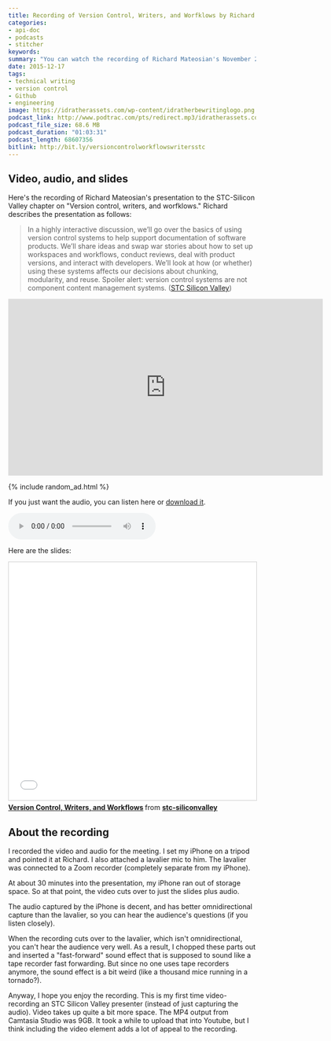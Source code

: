 ```yaml
---
title: Recording of Version Control, Writers, and Worfklows by Richard Mateosian
categories:
- api-doc
- podcasts
- stitcher
keywords:
summary: "You can watch the recording of Richard Mateosian's November 2015 presentation to the STC Silicon Valley about version control, writers, and workflows."
date: 2015-12-17
tags:
- technical writing
- version control
- Github
- engineering
image: https://idratherassets.com/wp-content/idratherbewritinglogo.png
podcast_link: http://www.podtrac.com/pts/redirect.mp3/idratherassets.com/podcasts/richardmateosian.mp3
podcast_file_size: 68.6 MB
podcast_duration: "01:03:31"
podcast_length: 68607356
bitlink: http://bit.ly/versioncontrolworkflowswritersstc
---
```


## Video, audio, and slides

Here's the recording of Richard Mateosian's presentation to the STC-Silicon Valley chapter on "Version control, writers, and worfklows." Richard describes the presentation as follows:

>In a highly interactive discussion, we’ll go over the basics of using version control systems to help support documentation of software products. We’ll share ideas and swap war stories about how to set up workspaces and workflows, conduct reviews, deal with product versions, and interact with developers. We’ll look at how (or whether) using these systems affects our decisions about chunking, modularity, and reuse. Spoiler alert: version control systems are not component content management systems. ([STC Silicon Valley](http://www.stc-siliconvalley.org/2015/11/16/version-control-workflows-for-help-content/))

<iframe width="640" height="360" src="https://www.youtube.com/embed/NKWEn2JTDyQ" frameborder="0" allowfullscreen></iframe>

{% include random_ad.html %}

If you just want the audio, you can listen here or <a href="http://www.stc-siliconvalley.org/wp-content/recordings/richardmateosian.mp3">download it</a>.

<audio controls>
  <source src="http://www.stc-siliconvalley.org/wp-content/recordings/richardmateosian.mp3" type="audio/mpeg">
</audio>

Here are the slides:

<iframe src="//www.slideshare.net/slideshow/embed_code/key/oTgi0jyDqLSvf" width="595" height="485" frameborder="0" marginwidth="0" marginheight="0" scrolling="no" style="border:1px solid #CCC; border-width:1px; margin-bottom:5px; max-width: 100%;" allowfullscreen> </iframe> <div style="margin-bottom:5px"> <strong> <a href="//www.slideshare.net/stc-siliconvalley/version-control-writers-and-workflows" title="Version Control, Writers, and Workflows" target="_blank">Version Control, Writers, and Workflows</a> </strong> from <strong><a href="//www.slideshare.net/stc-siliconvalley" target="_blank">stc-siliconvalley</a></strong> </div>

## About the recording

I recorded the video and audio for the meeting. I set my iPhone on a tripod and pointed it at Richard. I also attached a lavalier mic to him. The lavalier was connected to a Zoom recorder (completely separate from my iPhone).

At about 30 minutes into the presentation, my iPhone ran out of storage space. So at that point, the video cuts over to just the slides plus audio.

The audio captured by the iPhone is decent, and has better omnidirectional capture than the lavalier, so you can hear the audience's questions (if you listen closely).

When the recording cuts over to the lavalier, which isn't omnidirectional, you can't hear the audience very well. As a result, I chopped these parts out and inserted a "fast-forward" sound effect that is supposed to sound like a tape recorder fast forwarding. But since no one uses tape recorders anymore, the sound effect is a bit weird (like a thousand mice running in a tornado?).

Anyway, I hope you enjoy the recording. This is my first time video-recording an STC Silicon Valley presenter (instead of just capturing the audio). Video takes up quite a bit more space. The MP4 output from Camtasia Studio was 9GB. It took a while to upload that into Youtube, but I think including the video element adds a lot of appeal to the recording.
